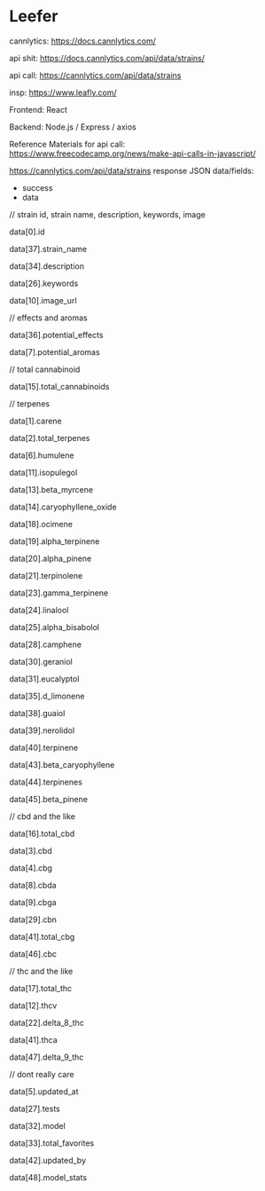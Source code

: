 # Leefer
cannlytics: https://docs.cannlytics.com/

api shit: https://docs.cannlytics.com/api/data/strains/

api call: https://cannlytics.com/api/data/strains

insp: https://www.leafly.com/

Frontend: React

Backend: Node.js / Express / axios

Reference Materials for api call: https://www.freecodecamp.org/news/make-api-calls-in-javascript/

https://cannlytics.com/api/data/strains response JSON data/fields:

- success
- data

// strain id, strain name, description, keywords, image

data[0].id

data[37].strain_name

data[34].description

data[26].keywords

data[10].image_url


// effects and aromas

data[36].potential_effects

data[7].potential_aromas


// total cannabinoid

data[15].total_cannabinoids


// terpenes

data[1].carene

data[2].total_terpenes

data[6].humulene

data[11].isopulegol

data[13].beta_myrcene

data[14].caryophyllene_oxide

data[18].ocimene

data[19].alpha_terpinene

data[20].alpha_pinene

data[21].terpinolene

data[23].gamma_terpinene

data[24].linalool

data[25].alpha_bisabolol

data[28].camphene

data[30].geraniol

data[31].eucalyptol

data[35].d_limonene

data[38].guaiol

data[39].nerolidol

data[40].terpinene

data[43].beta_caryophyllene

data[44].terpinenes

data[45].beta_pinene


// cbd and the like

data[16].total_cbd

data[3].cbd

data[4].cbg

data[8].cbda

data[9].cbga

data[29].cbn

data[41].total_cbg

data[46].cbc



// thc and the like

data[17].total_thc

data[12].thcv

data[22].delta_8_thc

data[41].thca

data[47].delta_9_thc


// dont really care

data[5].updated_at

data[27].tests

data[32].model

data[33].total_favorites

data[42].updated_by

data[48].model_stats

